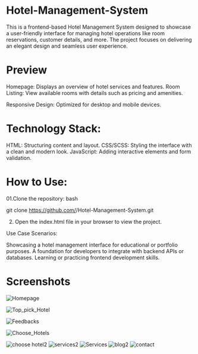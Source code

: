 # Hotel-Management-System

This is a frontend-based Hotel Management System designed to showcase a user-friendly interface for managing hotel operations like room reservations, customer details, and more. The project focuses on delivering an elegant design and seamless user experience.

# Preview

Homepage: Displays an overview of hotel services and features.
Room Listing: View available rooms with details such as pricing and amenities.

Responsive Design: Optimized for desktop and mobile devices.

# Technology Stack:

HTML: Structuring content and layout.
CSS/SCSS: Styling the interface with a clean and modern look.
JavaScript: Adding interactive elements and form validation.

# How to Use:

01.Clone the repository:
bash

git clone https://github.com/<your-username>/Hotel-Management-System.git

02. Open the index.html file in your browser to view the project.

Use Case Scenarios:

Showcasing a hotel management interface for educational or portfolio purposes.
A foundation for developers to integrate with backend APIs or databases.
Learning or practicing frontend development skills.


# Screenshots
![Homepage](https://github.com/user-attachments/assets/0dbe4c5b-7040-49ff-a23c-78fa6e10380b)

![Top_pick_Hotel](https://github.com/user-attachments/assets/55daa159-aaa4-4ec6-a390-6b7c5173e874)

![Feedbacks](https://github.com/user-attachments/assets/8c4ef2f5-6003-4a4f-977e-7ccfd914232f)

![Choose_Hotels](https://github.com/user-attachments/assets/4e12ad01-1698-4622-a988-702d0ee36668)

![choose hotel2](https://github.com/user-attachments/assets/6749eed9-ef74-44ca-9b0c-ef4baa2d6c66)
![services2](https://github.com/user-attachments/assets/683c4b8f-f42e-4e85-b81e-28e50c6b9420)
![Services](https://github.com/user-attachments/assets/6fd91b2b-efb0-4d78-a714-8e02ba5257e9)
![blog2](https://github.com/user-attachments/assets/823a102c-c43f-48a4-a68a-2bd3b1d383e9)
![contact](https://github.com/user-attachments/assets/612622bf-b895-492c-ac1d-2ce7ace8e8c5)

